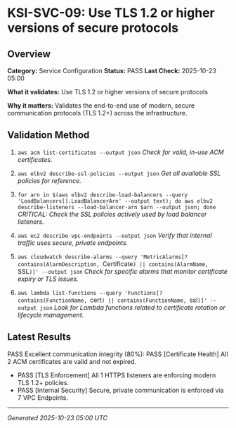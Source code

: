 # KSI-SVC-09: Use TLS 1.2 or higher versions of secure protocols

## Overview

**Category:** Service Configuration
**Status:** PASS
**Last Check:** 2025-10-23 05:00

**What it validates:** Use TLS 1.2 or higher versions of secure protocols

**Why it matters:** Validates the end-to-end use of modern, secure communication protocols (TLS 1.2+) across the infrastructure.

## Validation Method

1. `aws acm list-certificates --output json`
   *Check for valid, in-use ACM certificates.*

2. `aws elbv2 describe-ssl-policies --output json`
   *Get all available SSL policies for reference.*

3. `for arn in $(aws elbv2 describe-load-balancers --query 'LoadBalancers[].LoadBalancerArn' --output text); do aws elbv2 describe-listeners --load-balancer-arn $arn --output json; done`
   *CRITICAL: Check the SSL policies actively used by load balancer listeners.*

4. `aws ec2 describe-vpc-endpoints --output json`
   *Verify that internal traffic uses secure, private endpoints.*

5. `aws cloudwatch describe-alarms --query 'MetricAlarms[?contains(AlarmDescription, `Certificate`) || contains(AlarmName, `SSL`)]' --output json`
   *Check for specific alarms that monitor certificate expiry or TLS issues.*

6. `aws lambda list-functions --query 'Functions[?contains(FunctionName, `cert`) || contains(FunctionName, `ssl`)]' --output json`
   *Look for Lambda functions related to certificate rotation or lifecycle management.*

## Latest Results

PASS Excellent communication integrity (80%): PASS [Certificate Health] All 2 ACM certificates are valid and not expired.
- PASS [TLS Enforcement] All 1 HTTPS listeners are enforcing modern TLS 1.2+ policies.
- PASS [Internal Security] Secure, private communication is enforced via 7 VPC Endpoints.

---
*Generated 2025-10-23 05:00 UTC*